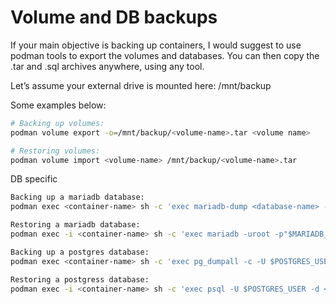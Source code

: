 # Volume and DB backups

If your main objective is backing up containers, I would suggest to use podman tools to export the volumes and databases. You can then copy the .tar and .sql archives anywhere, using any tool.

Let’s assume your external drive is mounted here: /mnt/backup

Some examples below:

```bash
# Backing up volumes:
podman volume export -o=/mnt/backup/<volume-name>.tar <volume name>

# Restoring volumes:
podman volume import <volume-name> /mnt/backup/<volume-name>.tar
```

DB specific

```bash
Backing up a mariadb database:
podman exec <container-name> sh -c 'exec mariadb-dump <database-name> -uroot -p"$MARIADB_ROOT_PASSWORD"' > /mnt/backup/<database-name>.sql

Restoring a mariadb database:
podman exec -i <container-name> sh -c 'exec mariadb -uroot -p"$MARIADB_ROOT_PASSWORD" <database-name>' < /mnt/backup/<database-name>.sql

Backing up a postgres database:
podman exec <container-name> sh -c 'exec pg_dumpall -c -U $POSTGRES_USER' > /mnt/backup/<database-name>.sql

Restoring a postgress database:
podman exec -i <container-name> sh -c 'exec psql -U $POSTGRES_USER -d <database-name>' < /mnt/backup/<database-name>.sql
```
